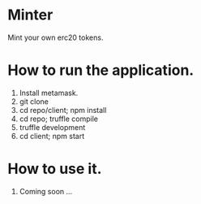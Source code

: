 # Minter
Mint your own erc20 tokens.

# How to run the application.
1. Install metamask.
2. git clone <repo>
3. cd repo/client; npm install
4. cd repo; truffle compile
5. truffle development
6. cd client; npm start 
  
# How to use it.
1. Coming soon ...
